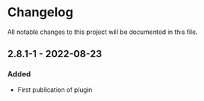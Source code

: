 # Changelog
All notable changes to this project will be documented in this file.

## 2.8.1-1 - 2022-08-23
### Added
- First publication of plugin
